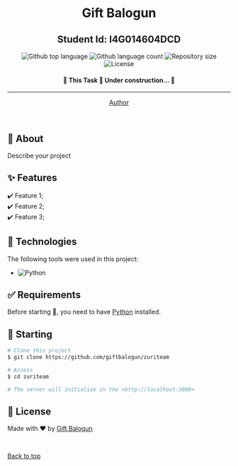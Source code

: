 <h1 align="center">Gift Balogun</h1>
<h2 align="center">Student Id: I4G014604DCD</h2>

<p align="center">
  <img alt="Github top language" src="https://img.shields.io/github/languages/top/giftbalogun/zuriteam?color=56BEB8">

  <img alt="Github language count" src="https://img.shields.io/github/languages/count/giftbalogun/zuriteam?color=56BEB8">

  <img alt="Repository size" src="https://img.shields.io/github/repo-size/giftbalogun/zuriteam?color=56BEB8">

  <img alt="License" src="https://img.shields.io/github/license/giftbalogun/zuriteam?color=56BEB8">
</p>

<!-- Status -->

<h4 align="center">
	🚧  This Task 🚀 Under construction...  🚧
</h4>

<hr>

<p align="center">
  <a href="https://github.com/giftbalogun" target="_blank">Author</a>
</p>

<br>

## :dart: About

Describe your project

## :sparkles: Features

:heavy_check_mark: Feature 1;\
:heavy_check_mark: Feature 2;\
:heavy_check_mark: Feature 3;

## :rocket: Technologies

The following tools were used in this project:

- ![Python](https://img.shields.io/badge/-Python-%233776AB?style=flat-square&logo=Python&logoColor=ffffff)

## :white_check_mark: Requirements

Before starting :checkered_flag:, you need to have [Python](https://img.shields.io/badge/-Python-%233776AB?style=flat-square&logo=Python&logoColor=ffffff) installed.

## :checkered_flag: Starting

```bash
# Clone this project
$ git clone https://github.com/giftbalogun/zuriteam

# Access
$ cd zuriteam

# The server will initialize in the <http://localhost:3000>
```

## :memo: License

Made with :heart: by <a href="https://github.com/giftbalogun" target="_blank">Gift Balogun</a>

&#xa0;

<a href="#top">Back to top</a>
